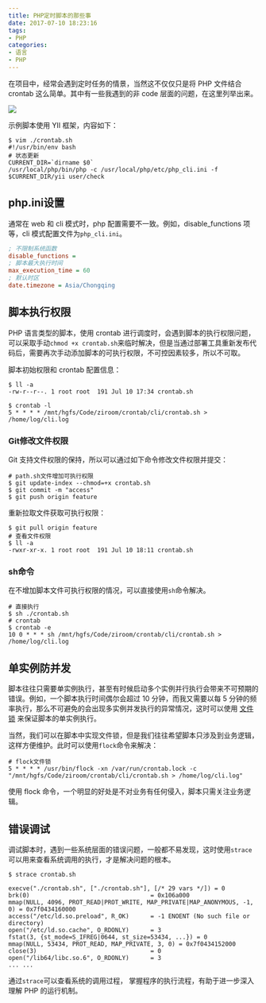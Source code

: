 ```yaml
---
title: PHP定时脚本的那些事
date: 2017-07-10 18:23:16
tags:
- PHP
categories:
- 语言
- PHP
---
```


在项目中，经常会遇到定时任务的情景，当然这不仅仅只是将 PHP 文件结合 crontab 这么简单。其中有一些我遇到的非 code 层面的问题，在这里列举出来。

![](https://img3.fanhaobai.com/2017/07/php-cli-setting/0f15b5f5-2212-4a0a-9af4-e14811ad9234.png)<!--more-->

示例脚本使用 YII 框架，内容如下：

```Shell
$ vim ./crontab.sh
#!/usr/bin/env bash
# 状态更新
CURRENT_DIR=`dirname $0`
/usr/local/php/bin/php -c /usr/local/php/etc/php_cli.ini -f $CURRENT_DIR/yii user/check
```

## php.ini设置

通常在 web 和 cli 模式时，php 配置需要不一致。例如，disable_functions 项等，cli  模式配置文件为`php_cli.ini`。

```Ini
; 不限制系统函数
disable_functions =
; 脚本最大执行时间
max_execution_time = 60
; 默认时区
date.timezone = Asia/Chongqing
```

## 脚本执行权限

PHP 语言类型的脚本，使用 crontab 进行调度时，会遇到脚本的执行权限问题，可以采取手动`chmod +x crontab.sh`来临时解决，但是当通过部署工具重新发布代码后，需要再次手动添加脚本的可执行权限，不可控因素较多，所以不可取。

脚本初始权限和 crontab 配置信息：

```Shell
$ ll -a
-rw-r--r--. 1 root root  191 Jul 10 17:34 crontab.sh

$ crontab -l
5 * * * * /mnt/hgfs/Code/ziroom/crontab/cli/crontab.sh > /home/log/cli.log
```

### Git修改文件权限

Git 支持文件权限的保持，所以可以通过如下命令修改文件权限并提交：

```Shell
# path.sh文件增加可执行权限
$ git update-index --chmod=+x crontab.sh
$ git commit -m "access"
$ git push origin feature
```

重新拉取文件获取可执行权限：

```Shell
$ git pull origin feature
# 查看文件权限
$ ll -a
-rwxr-xr-x. 1 root root  191 Jul 10 18:11 crontab.sh
```

### sh命令

在不增加脚本文件可执行权限的情况，可以直接使用`sh`命令解决。

```Shell
# 直接执行
$ sh ./crontab.sh
# crontab
$ crontab -e
10 0 * * * sh /mnt/hgfs/Code/ziroom/crontab/cli/crontab.sh > /home/log/cli.log
```

## 单实例防并发

脚本往往只需要单实例执行，甚至有时候启动多个实例并行执行会带来不可预期的错误。例如，一个脚本执行时间偶尔会超过 10 分钟，而我又需要以每 5 分钟的频率执行，那么不可避免的会出现多实例并发执行的异常情况，这时可以使用 [文件锁](#) 来保证脚本的单实例执行。

当然，我们可以在脚本中实现文件锁，但是我们往往希望脚本只涉及到业务逻辑，这样方便维护。此时可以使用`flock`命令来解决：

```Shell
# flock文件锁
5 * * * * /usr/bin/flock -xn /var/run/crontab.lock -c "/mnt/hgfs/Code/ziroom/crontab/cli/crontab.sh > /home/log/cli.log"
```

使用 flock 命令，一个明显的好处是不对业务有任何侵入，脚本只需关注业务逻辑。

## 错误调试

调试脚本时，遇到一些系统层面的错误问题，一般都不易发现，这时使用`strace`可以用来查看系统调用的执行，才是解决问题的根本。

```Shell
$ strace crontab.sh

execve("./crontab.sh", ["./crontab.sh"], [/* 29 vars */]) = 0
brk(0)                                  = 0x106a000
mmap(NULL, 4096, PROT_READ|PROT_WRITE, MAP_PRIVATE|MAP_ANONYMOUS, -1, 0) = 0x7f0434160000
access("/etc/ld.so.preload", R_OK)      = -1 ENOENT (No such file or directory)
open("/etc/ld.so.cache", O_RDONLY)      = 3
fstat(3, {st_mode=S_IFREG|0644, st_size=53434, ...}) = 0
mmap(NULL, 53434, PROT_READ, MAP_PRIVATE, 3, 0) = 0x7f0434152000
close(3)                                = 0
open("/lib64/libc.so.6", O_RDONLY)      = 3
... ...
```

通过`strace`可以查看系统的调用过程， 掌握程序的执行流程，有助于进一步深入理解 PHP 的运行机制。
